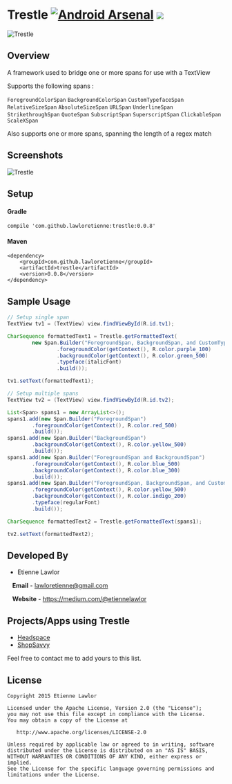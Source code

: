 # Trestle [![Android Arsenal](https://img.shields.io/badge/Android%20Arsenal-Trestle-green.svg?style=flat)](https://android-arsenal.com/details/1/1916) <a href="http://www.methodscount.com/?lib=com.github.lawloretienne%3Atrestle%3A0.0.7"><img src="https://img.shields.io/badge/Methods and size-112 | 10 KB-e91e63.svg"></img></a>

![Trestle](https://raw.githubusercontent.com/lawloretienne/Trestle/master/images/ic_launcher.png)

## Overview

A framework used to bridge one or more spans for use with a TextView

Supports the following spans :

`ForegroundColorSpan`
`BackgroundColorSpan`
`CustomTypefaceSpan`
`RelativeSizeSpan`
`AbsoluteSizeSpan`
`URLSpan`
`UnderlineSpan`
`StrikethroughSpan`
`QuoteSpan`
`SubscriptSpan`
`SuperscriptSpan`
`ClickableSpan`
`ScaleXSpan`

Also supports one or more spans, spanning the length of a regex match

## Screenshots

![Trestle](https://raw.githubusercontent.com/lawloretienne/Trestle/master/images/Trestle_Screenshot_3.png)

## Setup

#### Gradle

`compile 'com.github.lawloretienne:trestle:0.0.8'`

#### Maven
```
<dependency>
    <groupId>com.github.lawloretienne</groupId>
    <artifactId>trestle</artifactId>
    <version>0.0.8</version>
</dependency>
```

## Sample Usage

```java
// Setup single span
TextView tv1 = (TextView) view.findViewById(R.id.tv1);

CharSequence formattedText1 = Trestle.getFormattedText(
        new Span.Builder("ForegroundSpan, BackgroundSpan, and CustomTypefaceSpan")
                .foregroundColor(getContext(), R.color.purple_100)
                .backgroundColor(getContext(), R.color.green_500)
                .typeface(italicFont)
                .build());

tv1.setText(formattedText1);

// Setup multiple spans
TextView tv2 = (TextView) view.findViewById(R.id.tv2);

List<Span> spans1 = new ArrayList<>();
spans1.add(new Span.Builder("ForegroundSpan")
        .foregroundColor(getContext(), R.color.red_500)
        .build());
spans1.add(new Span.Builder("BackgroundSpan")
        .backgroundColor(getContext(), R.color.yellow_500) 
        .build());
spans1.add(new Span.Builder("ForegroundSpan and BackgroundSpan")
        .foregroundColor(getContext(), R.color.blue_500)
        .backgroundColor(getContext(), R.color.blue_300)
        .build());
spans1.add(new Span.Builder("ForegroundSpan, BackgroundSpan, and CustomTypefaceSpan")
        .foregroundColor(getContext(), R.color.yellow_500)
        .backgroundColor(getContext(), R.color.indigo_200) 
        .typeface(regularFont)
        .build());

CharSequence formattedText2 = Trestle.getFormattedText(spans1);

tv2.setText(formattedText2);
```

## Developed By

* Etienne Lawlor 
 
&nbsp;&nbsp;&nbsp;**Email** - lawloretienne@gmail.com

&nbsp;&nbsp;&nbsp;**Website** - https://medium.com/@etiennelawlor

## Projects/Apps using Trestle

- <a href="https://play.google.com/store/apps/details?id=com.getsomeheadspace.android">Headspace</a>
- <a href="https://play.google.com/store/apps/details?id=com.biggu.shopsavvy&hl=en">ShopSavvy</a>

Feel free to contact me to add yours to this list.

## License

```
Copyright 2015 Etienne Lawlor

Licensed under the Apache License, Version 2.0 (the "License");
you may not use this file except in compliance with the License.
You may obtain a copy of the License at

   http://www.apache.org/licenses/LICENSE-2.0

Unless required by applicable law or agreed to in writing, software
distributed under the License is distributed on an "AS IS" BASIS,
WITHOUT WARRANTIES OR CONDITIONS OF ANY KIND, either express or implied.
See the License for the specific language governing permissions and
limitations under the License.
```
